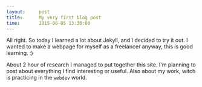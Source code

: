 ```yaml
---
layout:     post
title:      My very first blog post
time:       2015-06-05 13:36:00
---
```


All right. So today I learned a lot about Jekyll, and I decided to try it out. I wanted to make a webpage for myself as a freelancer anyway, this is good learning. :)

About 2 hour of research I managed to put together this site. I'm planning to post about everything I find interesting or useful. Also about my work, witch is practicing in the `webdev` world.
